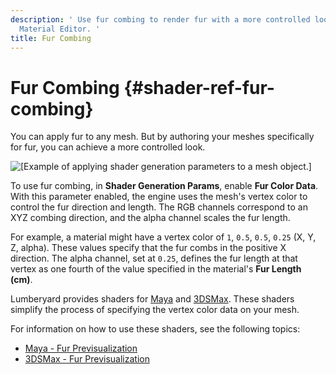 ```yaml
---
description: ' Use fur combing to render fur with a more controlled look in Amazon Lumberyard''s
  Material Editor. '
title: Fur Combing
---
```

# Fur Combing {#shader-ref-fur-combing}

You can apply fur to any mesh\. But by authoring your meshes specifically for fur, you can achieve a more controlled look\.

![\[Example of applying shader generation parameters to a mesh object.\]](/images/userguide/shaders/shader-ref-fur-4.png)

To use fur combing, in **Shader Generation Params**, enable **Fur Color Data**\. With this parameter enabled, the engine uses the mesh's vertex color to control the fur direction and length\. The RGB channels correspond to an XYZ combing direction, and the alpha channel scales the fur length\.

For example, a material might have a vertex color of `1`, `0.5`, `0.5`, `0.25` \(X, Y, Z, alpha\)\. These values specify that the fur combs in the positive X direction\. The alpha channel, set at `0.25`, defines the fur length at that vertex as one fourth of the value specified in the material's **Fur Length \(cm\)**\.

Lumberyard provides shaders for [Maya](/docs/userguide/shaders/fur-previzmaya.md) and [3DSMax](/docs/userguide/shaders/fur-previz3dsmax.md)\. These shaders simplify the process of specifying the vertex color data on your mesh\.

For information on how to use these shaders, see the following topics:
+ [Maya - Fur Previsualization](/docs/userguide/shaders/fur-previzmaya.md)
+ [3DSMax - Fur Previsualization](/docs/userguide/shaders/fur-previz3dsmax.md)